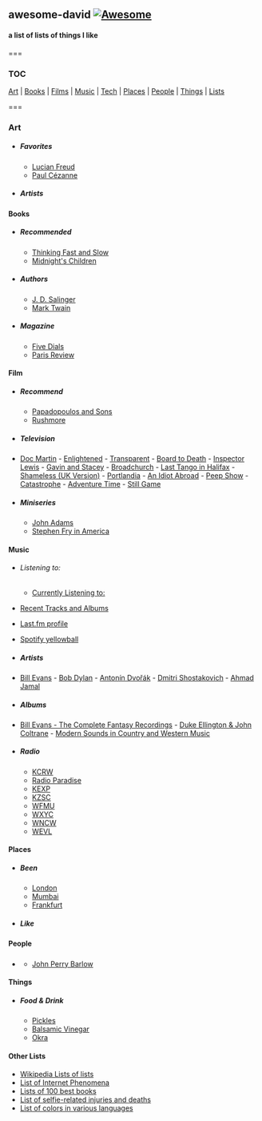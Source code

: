 ## awesome-david   [![Awesome](https://cdn.rawgit.com/sindresorhus/awesome/d7305f38d29fed78fa85652e3a63e154dd8e8829/media/badge.svg)](https://github.com/sindresorhus/awesome)
#### a list of lists of things I like
===

### TOC

[Art](#art) | [Books](#art) | [Films](#film) | [Music](#music) | [Tech](#tech) | [Places](#places) | [People](#people) | [Things](#things) | [Lists](#lists)

===

### Art
  - ##### Favorites
	- [Lucian Freud](https://en.wikipedia.org/wiki/Lucian_Freud)
	- [Paul Cézanne](https://en.wikipedia.org/wiki/Paul_C%C3%A9zanne)
  	
  - ##### Artists
  
  
#### Books
  - ##### Recommended
	- [Thinking Fast and Slow](https://en.wikipedia.org/wiki/Thinking,_Fast_and_Slow)
	- [Midnight's Children](https://en.wikipedia.org/wiki/Midnight%27s_Children)
	
  - ##### Authors
	- [J. D. Salinger](https://en.wikipedia.org/wiki/J._D._Salinger)
	- [Mark Twain](https://en.wikipedia.org/wiki/Mark_Twain)
	
  - ##### Magazine
	- [Five Dials](https://en.wikipedia.org/wiki/Five_Dials)
	- [Paris Review](https://en.wikipedia.org/wiki/The_Paris_Review)
  	
  
#### Film
  - ##### Recommend
	- [Papadopoulos and Sons](https://en.wikipedia.org/wiki/Papadopoulos_%26_Sons)
	- [Rushmore](<https://en.wikipedia.org/wiki/Rushmore_(film)>)
  	
  - ##### Television
   - [Doc Martin](https://en.wikipedia.org/wiki/Doc_Martin)
	- [Enlightened](https://en.wikipedia.org/wiki/Enlightened_%28TV_series%29)
	- [Transparent](https://en.wikipedia.org/wiki/Transparent_%28TV_series%29)
	- [Board to Death](https://en.wikipedia.org/wiki/Bored_to_Death)
	- [Inspector Lewis](<https://en.wikipedia.org/wiki/Lewis_(TV_series)>)
	- [Gavin and Stacey](https://en.wikipedia.org/wiki/Gavin_%26_Stacey)
	- [Broadchurch](https://en.wikipedia.org/wiki/Broadchurch)
	- [Last Tango in Halifax](https://en.wikipedia.org/wiki/Last_Tango_in_Halifax)
	- [Shameless (UK Version)](<https://en.wikipedia.org/wiki/Shameless_(UK_TV_series)>)
	- [Portlandia](<https://en.wikipedia.org/wiki/Portlandia_(TV_series)>)
	- [An Idiot Abroad](https://en.wikipedia.org/wiki/An_Idiot_Abroad)
	- [Peep Show](<https://en.wikipedia.org/wiki/Peep_Show_(TV_series)>)
	- [Catastrophe](<https://en.wikipedia.org/wiki/Catastrophe_(2015_TV_series)>)
	- [Adventure Time](https://en.wikipedia.org/wiki/Adventure_Time)
	- [Still Game](https://en.wikipedia.org/wiki/Still_Game)
	
  - ##### Miniseries
	- [John Adams](<https://en.wikipedia.org/wiki/John_Adams_(miniseries)>)
	- [Stephen Fry in America](https://en.wikipedia.org/wiki/Stephen_Fry_in_America)
	
#### Music
  - ###### Listening to:
	- [Currently Listening to:](https://davidawindham.com/studio/music)
   - [Recent Tracks and Albums](https://davidawindham.com/studio/music)
   - [Last.fm profile](http://www.last.fm/user/windhamdavid)
   - [Spotify yellowball](https://embed.spotify.com/?uri=spotify%3Auser%3Awindhamdavid%3Aplaylist%3A2ynhPm8YKOkMPiVCQmR1fy)
  
  - ##### Artists
   - [Bill Evans](https://en.wikipedia.org/wiki/Bill_Evans)
	- [Bob Dylan](https://en.wikipedia.org/wiki/Bob_Dylan)
	- [Antonín Dvořák](https://en.wikipedia.org/wiki/Anton%C3%ADn_Dvo%C5%99%C3%A1k)
	- [Dmitri Shostakovich](https://en.wikipedia.org/wiki/Anton%C3%ADn_Dvo%C5%99%C3%A1k)
	- [Ahmad Jamal](https://en.wikipedia.org/wiki/Ahmad_Jamal)
	
  - ##### Albums
   - [Bill Evans - The Complete Fantasy Recordings](https://en.wikipedia.org/wiki/Bill_Evans_discography)
	- [Duke Ellington & John Coltrane](https://en.wikipedia.org/wiki/Duke_Ellington_%26_John_Coltrane)
	- [Modern Sounds in Country and Western Music](https://en.wikipedia.org/wiki/Modern_Sounds_in_Country_and_Western_Music)
  
  - ##### Radio
	- [KCRW](https://en.wikipedia.org/wiki/KCRW)
	- [Radio Paradise](https://en.wikipedia.org/wiki/Radio_Paradise)
	- [KEXP](https://en.wikipedia.org/wiki/KEXP-FM)
	- [KZSC](https://en.wikipedia.org/wiki/KZSC)
	- [WFMU](https://en.wikipedia.org/wiki/WFMU)
	- [WXYC](https://en.wikipedia.org/wiki/WXYC)
	- [WNCW](https://en.wikipedia.org/wiki/WNCW)
	- [WEVL](https://en.wikipedia.org/wiki/WEVL)


#### Places
  - ##### Been
	- [London](https://en.wikipedia.org/wiki/London)
	- [Mumbai](https://en.wikipedia.org/wiki/Mumbai)
	- [Frankfurt](https://en.wikipedia.org/wiki/Frankfurt)

  - ##### Like


#### People
 - ##### 
	- [John Perry Barlow](https://en.wikipedia.org/wiki/John_Perry_Barlow)

#### Things
  - ##### Food & Drink
	- [Pickles](https://en.wikipedia.org/wiki/Pickled_cucumber)
	- [Balsamic Vinegar](https://en.wikipedia.org/wiki/Traditional_Balsamic_Vinegar)
	- [Okra](https://en.wikipedia.org/wiki/Okra)

#### Other Lists
- [Wikipedia Lists of lists](https://en.wikipedia.org/wiki/Category:Lists_of_lists)
- [List of Internet Phenomena](https://en.wikipedia.org/wiki/List_of_Internet_phenomena)
- [Lists of 100 best books](https://en.wikipedia.org/wiki/Lists_of_100_best_books)
- [List of selfie-related injuries and deaths](https://en.wikipedia.org/wiki/List_of_Internet_phenomena)
- [List of colors in various languages](https://en.wikipedia.org/wiki/List_of_colors_in_various_languages)